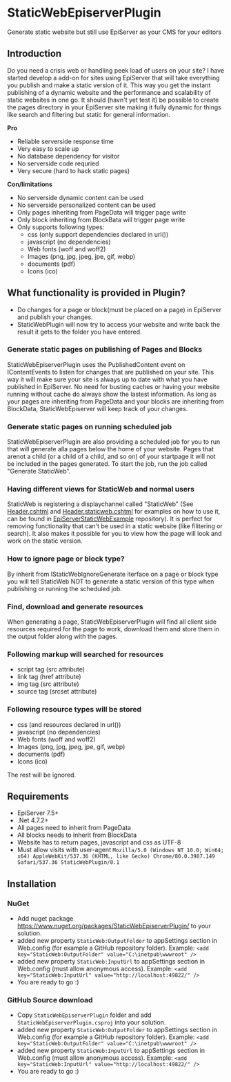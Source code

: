 # StaticWebEpiserverPlugin
Generate static website but still use EpiServer as your CMS for your editors

## Introduction ##

Do you need a crisis web or handling peek load of users on your site?
I have started develop a add-on for sites using EpiServer that will take everything you publish and make a static version of it.
This way you get the instant publishing of a dynamic website and the performance and scalability of static websites in one go.
It should (havn't yet test it) be possible to create the pages directory in your EpiServer site making it fully dynamic for things like search and filtering but static for general information.

**Pro**

- Reliable serverside response time
- Very easy to scale up
- No database dependency for visitor
- No serverside code requried
- Very secure (hard to hack static pages)

**Con/limitations**

- No serverside dynamic content can be used
- No serverside personalized content can be used
- Only pages inheriting from PageData will trigger page write
- Only block inheriting from BlockBata will trigger page write
- Only supports following types:
  - css (only support dependencies declared in url())
  - javascript (no dependencies)
  - Web fonts (woff and woff2)
  - Images (png, jpg, jpeg, jpe, gif, webp)
  - documents (pdf)
  - Icons (ico)
  
## What functionality is provided in Plugin? ##

- Do changes for a page or block(must be placed on a page) in EpiServer and publish your changes.
- StaticWebPlugin will now try to access your website and write back the result it gets to the folder you have entered.

### Generate static pages on publishing of Pages and Blocks ###

StaticWebEpiserverPlugin uses the PublishedContent event on IContentEvents to listen for changes that are published on your site.
This way it will make sure your site is always up to date with what you have published in EpiServer.
No need for busting caches or having your website running without cache do always show the lastest information.
As long as your pages are inheriting from PageData and your blocks are inheriting from BlockData, StaticWebEpiserver will keep track of your changes.

### Generate static pages on running scheduled job ###

StaticWebEpiserverPlugin are also providing a scheduled job for you to run that will generate alla pages below the home of your website.
Pages that arenot a child (or a child of a child, and so on) of your startpage it will not be included in the pages generated.
To start the job, run the job called "Generate StaticWeb".

### Having different views for StaticWeb and normal users ###

StaticWeb is registering a displaychannel called "StaticWeb" (See [Header.cshtml](https://github.com/7h3Rabbit/EpiServerStaticWebExample/blob/master/EpiserverAlloy/Views/Shared/Header.cshtml) and [Header.staticweb.cshtml](https://github.com/7h3Rabbit/EpiServerStaticWebExample/blob/master/EpiserverAlloy/Views/Shared/Header.staticweb.cshtml) for examples on how to use it, can be found in [EpiServerStaticWebExample](https://github.com/7h3Rabbit/EpiServerStaticWebExample/) repository). It is perfect for removing functionality that can't be used in a static website (like filitering or search). It also makes it possible for you to view how the page will look and work on the static version.

### How to ignore page or block type? ###
By inherit from IStaticWebIgnoreGenerate iterface on a page or block type you will tell StaticWeb NOT to generate a static version of this type when publishing or running the scheduled job.

### Find, download and generate resources ###

When generating a page, StaticWebEpiserverPlugin will find all client side resources required for the page to work, download them and store them in the output folder along with the pages.

### Following markup will searched for resources ###

- script tag (src attribute)
- link tag (href attribute)
- img tag (src attribute)
- source tag (srcset attribute)

### Following resource types will be stored ###
  - css (and resources declared in url())
  - javascript (no dependencies)
  - Web fonts (woff and woff2)
  - Images (png, jpg, jpeg, jpe, gif, webp)
  - documents (pdf)
  - Icons (ico)

The rest will be ignored.

## Requirements ##

- EpiServer 7.5+
- .Net 4.7.2+
- All pages need to inherit from PageData
- All blocks needs to inherit from BlockData
- Website has to return pages, javascript and css as UTF-8
- Must allow visits with user-agent `Mozilla/5.0 (Windows NT 10.0; Win64; x64) AppleWebKit/537.36 (KHTML, like Gecko) Chrome/80.0.3987.149 Safari/537.36 StaticWebPlugin/0.1`


## Installation ##

### NuGet ###
- Add nuget package https://www.nuget.org/packages/StaticWebEpiserverPlugin/ to your solution.
- added new property `StaticWeb:OutputFolder` to appSettings section in Web.config (for example a GitHub repository folder). Example: `<add key="StaticWeb:OutputFolder" value="C:\inetpub\wwwroot" />`
- added new property `StaticWeb:InputUrl` to appSettings section in Web.config (must allow anonymous access). Example: `<add key="StaticWeb:InputUrl" value="http://localhost:49822/" />`
- You are ready to go :)

### GitHub Source download ###
- Copy `StaticWebEpiserverPlugin` folder and add `StaticWebEpiserverPlugin.csproj` into your solution.
- added new property `StaticWeb:OutputFolder` to appSettings section in Web.config (for example a GitHub repository folder). Example: `<add key="StaticWeb:OutputFolder" value="C:\inetpub\wwwroot" />`
- added new property `StaticWeb:InputUrl` to appSettings section in Web.config (must allow anonymous access). Example: `<add key="StaticWeb:InputUrl" value="http://localhost:49822/" />`
- You are ready to go :)

